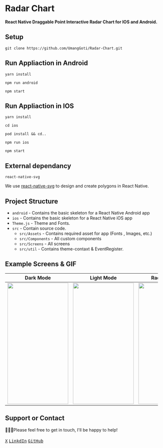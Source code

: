 # Radar Chart
<b>React Native Draggable Point Interactive Radar Chart for IOS and Android.</b>

## Setup
```
git clone https://github.com/UmangGoti/Radar-Chart.git
```

## Run Appliaction in Android
```yarn install```

```npm run android```

```npm start```

## Run Appliaction in IOS
```yarn install```

```cd ios```

```pod install && cd..```

```npm run ios```

```npm start```

## External dependancy
`react-native-svg`

We use [react-native-svg](https://github.com/software-mansion/react-native-svg.git) to design and create polygons in React Native.

## Project Structure
- `android` - Contains the basic skeleton for a React Native Android app
- `ios` - Contains the basic skeleton for a React Native iOS app
- `Theme.js` - Theme and Fonts.
- `src` - Contain source code.
  * `src/Assets` - Contains required asset for app (Fonts , Images, etc.)
  * `src/Components` - All custom components
  * `src/Screens` - All screens
  * `src/util` - Contains theme-contaxt & EventRegister.


## Example Screens & GIF

|Dark Mode|Light Mode|RadarChart Gif|
|:----:|:----:|:----:|
|<img altr="1" width="200" src="https://github.com/UmangGoti/Radar-Chart/blob/Develop/gif/DarkMode.png" height="400">|<img altr="2" width="200" src="https://github.com/UmangGoti/Radar-Chart/blob/Develop/gif/LightMode.png" height="400">|<img altr="3" width="200" src="https://github.com/UmangGoti/Radar-Chart/blob/Develop/gif/RadraChart.gif" height="400">|



## Support or Contact

👨🏻‍💻Please feel free to get in touch, I'll be happy to help!

####

<a href="https://twitter.com/umanggoti?t=BXOUUrbPi3cIhwWLPI3-5w&s=09"><kbd>X</kbd></a> 
<a href="https://in.linkedin.com/in/umang-goti-21995617b" target="_blank"><kbd>LinkdIn</kbd></a>
<a href="https://github.com/UmangGoti" target="_blank"><kbd>GitHub</kbd></a>
